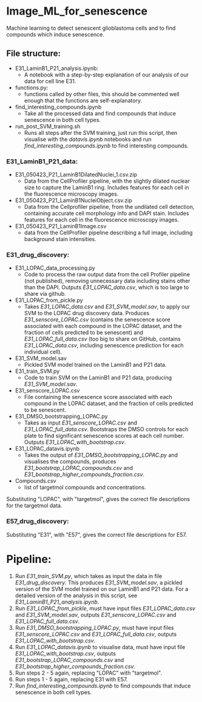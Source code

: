 # Image_ML_for_senescence
Machine learning to detect senescent glioblastoma cells and to find compounds which induce senescence.

## File structure: 

* E31_LaminB1_P21_analysis.ipynb:
  - A notebook with a step-by-step explanation of our analysis of our data for cell line E31.
* functions.py:
  - functions called by other files, this should be commented well enough that the functions are self-explanatory.
* find_interesting_compounds.ipynb
  - Take all the processed data and find compounds that induce senescence in both cell types.
* run_post_SVM_training.sh
  - Runs all steps after the SVM training, just run this script, then visualise with the *datavis.ipynb* notebooks and run *find_interesting_compounds.ipynb* to find interesting compounds.

### E31_LaminB1_P21_data:
  * E31_050423_P21_LaminB1DilatedNuclei_1.csv.zip
    - Data from the CellProfiler pipeline, with the slightly dilated nuclear size to capture the LaminB1 ring. Includes features for each cell in the fluorescence microscopy images. 
  * E31_050423_P21_LaminB1NucleiObject.csv.zip
    - Data from the Cellprofiler pipeline, from the undilated cell detection, containing accurate cell morphology info and DAPI stain. Includes features for each cell in the fluorescence microscopy images.
  * E31_050423_P21_LaminB1Image.csv
     - data from the CellProfiler pipeline describing a full image, including background stain intensities. 
### E31_drug_discovery:
  * E31_LOPAC_data_processing.py
    - Code to process the raw output data from the cell Profiler pipeline (not published), removing unnecessary data including stains other than the DAPI. Outputs *E31_LOPAC_data.csv*, which is too large to share via github.  
  * E31_LOPAC_from_pickle.py
    - Takes *E31_LOPAC_data.csv* and *E31_SVM_model.sav*, to apply our SVM to the LOPAC drug discovery data. Produces *E31_senscore_LOPAC.csv* (contains the senescence score associated with each compound in the LOPAC dataset, and the fraction of cells predicted to be senescent) and *E31_LOPAC_full_data.csv* (too big to share on GitHub, contains *E31_LOPAC_data.csv*, including senescence prediction for each individual cell). 
  * E31_SVM_model.sav
    - Pickled SVM model trained on the LaminB1 and P21 data.
  * E31_train_SVM.py
    - Code to train SVM on the LaminB1 and P21 data, producing *E31_SVM_model.sav*.
  * E31_senscore_LOPAC.csv
    - File containing the senescence score associated with each compound in the LOPAC dataset, and the fraction of cells predicted to be senescent.
  * E31_DMSO_bootstrapping_LOPAC.py
    - Takes as input *E31_senscore_LOPAC.csv* and *E31_LOPAC_full_data.csv*. Bootstraps the DMSO controls for each plate to find significant senescence scores at each cell number. Outputs *E31_LOPAC_with_bootstrap.csv*.
  * E31_LOPAC_datavis.ipynb
    - Takes the output of *E31_DMSO_bootstrapping_LOPAC.py* and visualises the compounds, produces *E31_bootstrap_LOPAC_compounds.csv* and *E31_bootstrap_higher_compounds_fraction.csv*.
   * Compounds.csv
     - list of targetmol compounds and concentrations.
    
 Substituting "LOPAC", with "targetmol", gives the correct file descriptions for the targetmol data.

 ### E57_drug_discovery:
 Substituting "E31", with "E57", gives the correct file descriptions for E57.


# Pipeline:

1. Run *E31_train_SVM.py*, which takes as input the data in file *E31_drug_discovery*. This produces *E31_SVM_model.sav*, a pickled version of the SVM model trained on our LaminB1 and P21 data. For a detailed version of the analysis in this script, see *E31_LaminB1_P21_analysis.ipynb*.
2. Run *E31_LOPAC_from_pickle*, must have input files *E31_LOPAC_data.csv* and *E31_SVM_model.sav*, outputs *E31_senscore_LOPAC.csv* and *E31_LOPAC_full_data.csv*.
3. Run *E31_DMSO_bootstrapping_LOPAC.py*, must have input files *E31_senscore_LOPAC.csv* and *E31_LOPAC_full_data.csv*, outputs *E31_LOPAC_with_bootstrap.csv*.
4. Run *E31_LOPAC_datavis.ipynb* to visualise data, must have input file *E31_LOPAC_with_bootstrap.csv*, outputs *E31_bootstrap_LOPAC_compounds.csv* and *E31_bootstrap_higher_compounds_fraction.csv*.
5. Run steps 2 - 5 again, replacing "LOPAC" with "targetmol".
6. Run steps 1 - 5 again, replacing E31 with E57.
7. Run *find_interesting_compounds.ipynb* to find compounds that induce senescence in both cell types.
